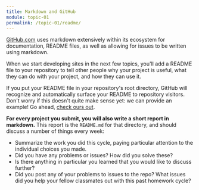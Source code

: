 ```yaml
---
title: Markdown and GitHub
module: topic-01
permalink: /topic-01/readme/
---
```


<div class="divider-heading"></div>

[GitHub.com](https://github.com/) uses markdown extensively within its ecosystem for documentation, README files, as well as allowing for issues to be written using markdown.

When we start developing sites in the next few topics, you'll add a README file to your repository to tell other people why your project is useful, what they can do with your project, and how they can use it.

If you put your README file in your repository's root directory, GitHub will recognize and automatically surface your README to repository visitors. Don't worry if this doesn't quite make sense yet: we can provide an example! Go ahead, <a href="{{ site.git_address }}#readme" target="_blank">check ours out</a>.

**For every project you submit, you will also write a short report in markdown.** This report is the `README.md` for that directory, and should discuss a number of things every week:

- Summarize the work you did this cycle, paying particular attention to the individual choices you made.
- Did you have any problems or issues? How did you solve these?
- Is there anything in particular you learned that you would like to discuss further?
- Did you post any of your problems to issues to the repo? What issues did you help your fellow classmates out with this past homework cycle?
